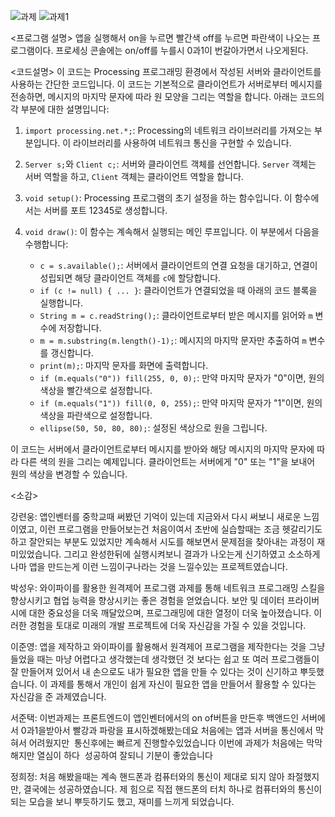 ![과제](https://github.com/PSW0825/-/assets/127822725/e3c30d6c-e286-4ef0-af3a-6de08e1ce310)
![과제1](https://github.com/PSW0825/-/assets/127822725/ee623c0b-d39b-47cc-a15c-8541f92b4da8)

<프로그램 설명>
앱을 실행해서 on을 누르면 빨간색 off를 누르면 파란색이 나오는 프로그램이다. 프로세싱 콘솔에는 on/off를 누를시 0과1이 번갈아가면서 나오게된다.

<코드설명>
이 코드는 Processing 프로그래밍 환경에서 작성된 서버와 클라이언트를 사용하는 간단한 코드입니다. 이 코드는 기본적으로 클라이언트가 서버로부터 메시지를 전송하면, 메시지의 마지막 문자에 따라 원 모양을 그리는 역할을 합니다. 아래는 코드의 각 부분에 대한 설명입니다:

1. `import processing.net.*;`: Processing의 네트워크 라이브러리를 가져오는 부분입니다. 이 라이브러리를 사용하여 네트워크 통신을 구현할 수 있습니다.

2. `Server s;`와 `Client c;`: 서버와 클라이언트 객체를 선언합니다. `Server` 객체는 서버 역할을 하고, `Client` 객체는 클라이언트 역할을 합니다.

3. `void setup()`: Processing 프로그램의 초기 설정을 하는 함수입니다. 이 함수에서는 서버를 포트 12345로 생성합니다.

4. `void draw()`: 이 함수는 계속해서 실행되는 메인 루프입니다. 이 부분에서 다음을 수행합니다:
   - `c = s.available();`: 서버에서 클라이언트의 연결 요청을 대기하고, 연결이 성립되면 해당 클라이언트 객체를 `c`에 할당합니다.
   - `if (c != null) { ... }`: 클라이언트가 연결되었을 때 아래의 코드 블록을 실행합니다.
   - `String m = c.readString();`: 클라이언트로부터 받은 메시지를 읽어와 `m` 변수에 저장합니다.
   - `m = m.substring(m.length()-1);`: 메시지의 마지막 문자만 추출하여 `m` 변수를 갱신합니다.
   - `print(m);`: 마지막 문자를 화면에 출력합니다.
   - `if (m.equals("0")) fill(255, 0, 0);`: 만약 마지막 문자가 "0"이면, 원의 색상을 빨간색으로 설정합니다.
   - `if (m.equals("1")) fill(0, 0, 255);`: 만약 마지막 문자가 "1"이면, 원의 색상을 파란색으로 설정합니다.
   - `ellipse(50, 50, 80, 80);`: 설정된 색상으로 원을 그립니다.

이 코드는 서버에서 클라이언트로부터 메시지를 받아와 해당 메시지의 마지막 문자에 따라 다른 색의 원을 그리는 예제입니다. 클라이언트는 서버에게 "0" 또는 "1"을 보내어 원의 색상을 변경할 수 있습니다.


<소감>

강련웅: 앱인벤터를 중학교때 써봤던 기억이 있는데 지금와서 다시 써보니 새로운 느낌이였고, 이런 프로그램을 만들어보는건 처음이여서 초반에 실습할때는 조금 헷갈리기도하고 잘안되는 부분도 있었지만 계속해서 시도를 해보면서 문제점을 찾아내는 과정이 재미있었습니다. 그리고 완성한뒤에 실행시켜보니 결과가 나오는게 신기하였고 소소하게나마 앱을 만드는게 이런 느낌이구나라는 것을 느낄수있는 프로젝트였습니다.

박성우: 와이파이를 활용한 원격제어 프로그램 과제를 통해 네트워크 프로그래밍 스킬을 향상시키고 협업 능력을 향상시키는 좋은 경험을 얻었습니다. 보안 및 데이터 프라이버시에 대한 중요성을 더욱 깨달았으며, 프로그래밍에 대한 열정이 더욱 높아졌습니다. 이러한 경험을 토대로 미래의 개발 프로젝트에 더욱 자신감을 가질 수 있을 것입니다.

이준영: 앱을 제작하고 와이파이를 활용해서 원격제어 프로그램을 제작한다는 것을 그냥 들었을 때는 마냥 어렵다고 생각했는데 생각했던 것 보다는 쉽고 또 여러 프로그램들이 잘 만들어져 있어서 내 손으로도 내가 필요한 앱을 만들 수 있다는 것이 신기하고 뿌듯했습니다. 이 과제를 통해서 개인이 쉽게 자신이 필요한 앱을 만들어서 활용할 수 있다는 자신감을 준 과제였습니다.

서준택: 이번과제는 프론트엔드이 앱인벤터에서의 on of버튼을 만든후 백앤드인 서버에서 0과1을받아서 빨강과 파랑을 표시하겠해봤는데요 처음에는 앱과 서버을 통신에서 막혀서 어려웠지만  통신후에는 빠르게 진행할수있었습니다 이번에 과제가 처음에는 막막해지만 열심이 하다  성공하여 잘되니 기분이 좋았습니다

정희정: 처음 해봤을때는 계속 핸드폰과 컴퓨터와의 통신이 제대로 되지 않아 좌절했지만, 결국에는 성공하였습니다. 제 힘으로 직접 핸드폰의 터치 하나로 컴퓨터와의 통신이 되는 모습을 보니 뿌듯하기도 했고, 재미를 느끼게 되었습니다.
